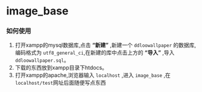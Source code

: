 # image_base

### 如何使用

1. 打开xampp的mysql数据库,点击 **“新建”** ,新建一个 `ddloowallpaper` 的数据库,编码格式为 `utf8_general_ci`,在新建的库中点击上方的 **“导入”** ,导入 `ddloowallpaper.sql`。
2. 下载的东西放到xampp目录下htdocs。
3. 打开xampp的apache,浏览器输入 `localhost` ,进入 `image_base` ,在`localhost/test`网址后面随便写点东西
